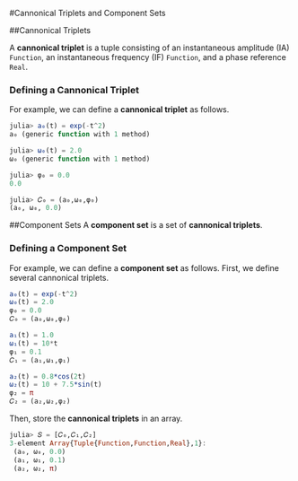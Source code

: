 #Cannonical Triplets and Component Sets

##Cannonical Triplets

A **cannonical triplet** is a tuple consisting of an instantaneous amplitude (IA) `Function`, an instantaneous frequency (IF) `Function`, and a phase reference `Real`.

### Defining a Cannonical Triplet
For example, we can define a **cannonical triplet** as follows.
```julia codeSnippet
julia> a₀(t) = exp(-t^2)
a₀ (generic function with 1 method)

julia> ω₀(t) = 2.0
ω₀ (generic function with 1 method)

julia> φ₀ = 0.0
0.0

julia> 𝐶₀ = (a₀,ω₀,φ₀)
(a₀, ω₀, 0.0)
```

##Component Sets
A **component set** is a set of **cannonical triplets**.

### Defining a Component Set
For example, we can define a **component set** as follows. First, we define several cannonical triplets.
```julia codeSnippet
a₀(t) = exp(-t^2)
ω₀(t) = 2.0
φ₀ = 0.0
𝐶₀ = (a₀,ω₀,φ₀)

a₁(t) = 1.0
ω₁(t) = 10*t
φ₁ = 0.1
𝐶₁ = (a₁,ω₁,φ₁)

a₂(t) = 0.8*cos(2t)
ω₂(t) = 10 + 7.5*sin(t)
φ₂ = π
𝐶₂ = (a₂,ω₂,φ₂)
```
Then, store the **cannonical triplets** in an array.
```julia codeSnippet
julia> 𝑆 = [𝐶₀,𝐶₁,𝐶₂]
3-element Array{Tuple{Function,Function,Real},1}:
 (a₀, ω₀, 0.0)
 (a₁, ω₁, 0.1)
 (a₂, ω₂, π)
```
